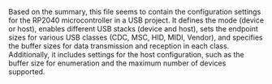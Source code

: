 Based on the summary, this file seems to contain the configuration settings for the RP2040 microcontroller in a USB project. It defines the mode (device or host), enables different USB stacks (device and host), sets the endpoint sizes for various USB classes (CDC, MSC, HID, MIDI, Vendor), and specifies the buffer sizes for data transmission and reception in each class. Additionally, it includes settings for the host configuration, such as the buffer size for enumeration and the maximum number of devices supported.